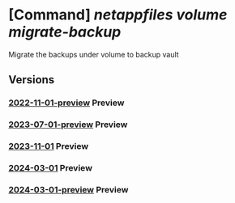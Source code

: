 # [Command] _netappfiles volume migrate-backup_

Migrate the backups under volume to backup vault

## Versions

### [2022-11-01-preview](/Resources/mgmt-plane/L3N1YnNjcmlwdGlvbnMve30vcmVzb3VyY2Vncm91cHMve30vcHJvdmlkZXJzL21pY3Jvc29mdC5uZXRhcHAvbmV0YXBwYWNjb3VudHMve30vY2FwYWNpdHlwb29scy97fS92b2x1bWVzL3t9L21pZ3JhdGViYWNrdXBz/2022-11-01-preview.xml) **Preview**

<!-- mgmt-plane /subscriptions/{}/resourcegroups/{}/providers/microsoft.netapp/netappaccounts/{}/capacitypools/{}/volumes/{}/migratebackups 2022-11-01-preview -->

### [2023-07-01-preview](/Resources/mgmt-plane/L3N1YnNjcmlwdGlvbnMve30vcmVzb3VyY2Vncm91cHMve30vcHJvdmlkZXJzL21pY3Jvc29mdC5uZXRhcHAvbmV0YXBwYWNjb3VudHMve30vY2FwYWNpdHlwb29scy97fS92b2x1bWVzL3t9L21pZ3JhdGViYWNrdXBz/2023-07-01-preview.xml) **Preview**

<!-- mgmt-plane /subscriptions/{}/resourcegroups/{}/providers/microsoft.netapp/netappaccounts/{}/capacitypools/{}/volumes/{}/migratebackups 2023-07-01-preview -->

### [2023-11-01](/Resources/mgmt-plane/L3N1YnNjcmlwdGlvbnMve30vcmVzb3VyY2Vncm91cHMve30vcHJvdmlkZXJzL21pY3Jvc29mdC5uZXRhcHAvbmV0YXBwYWNjb3VudHMve30vY2FwYWNpdHlwb29scy97fS92b2x1bWVzL3t9L21pZ3JhdGViYWNrdXBz/2023-11-01.xml) **Preview**

<!-- mgmt-plane /subscriptions/{}/resourcegroups/{}/providers/microsoft.netapp/netappaccounts/{}/capacitypools/{}/volumes/{}/migratebackups 2023-11-01 -->

### [2024-03-01](/Resources/mgmt-plane/L3N1YnNjcmlwdGlvbnMve30vcmVzb3VyY2Vncm91cHMve30vcHJvdmlkZXJzL21pY3Jvc29mdC5uZXRhcHAvbmV0YXBwYWNjb3VudHMve30vY2FwYWNpdHlwb29scy97fS92b2x1bWVzL3t9L21pZ3JhdGViYWNrdXBz/2024-03-01.xml) **Preview**

<!-- mgmt-plane /subscriptions/{}/resourcegroups/{}/providers/microsoft.netapp/netappaccounts/{}/capacitypools/{}/volumes/{}/migratebackups 2024-03-01 -->

### [2024-03-01-preview](/Resources/mgmt-plane/L3N1YnNjcmlwdGlvbnMve30vcmVzb3VyY2Vncm91cHMve30vcHJvdmlkZXJzL21pY3Jvc29mdC5uZXRhcHAvbmV0YXBwYWNjb3VudHMve30vY2FwYWNpdHlwb29scy97fS92b2x1bWVzL3t9L21pZ3JhdGViYWNrdXBz/2024-03-01-preview.xml) **Preview**

<!-- mgmt-plane /subscriptions/{}/resourcegroups/{}/providers/microsoft.netapp/netappaccounts/{}/capacitypools/{}/volumes/{}/migratebackups 2024-03-01-preview -->
